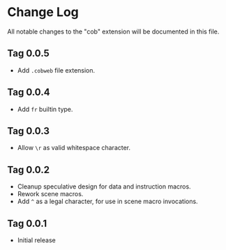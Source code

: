 # Change Log

All notable changes to the "cob" extension will be documented in this file.

## Tag 0.0.5

- Add `.cobweb` file extension.

## Tag 0.0.4

- Add `fr` builtin type.

## Tag 0.0.3

- Allow `\r` as valid whitespace character.

## Tag 0.0.2

- Cleanup speculative design for data and instruction macros.
- Rework scene macros.
- Add `^` as a legal character, for use in scene macro invocations.

## Tag 0.0.1

- Initial release
